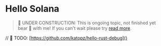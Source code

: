 # Hello Solana

> 🚧 UNDER CONSTRUCTION: This is ongoing topic, not finished yet bear 🧸 with me! If you can't wait please try [read more](../../bye.md).

// 🚧 TODO: [https://github.com/katopz/hello-rust-debug]()
